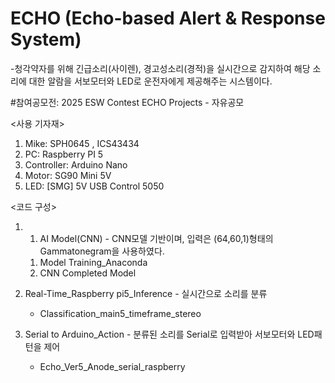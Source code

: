 # ECHO (Echo-based Alert & Response System)
  -청각약자를 위해 긴급소리(사이렌), 경고성소리(경적)을 실시간으로 감지하여 해당 소리에 대한 알람을 서보모터와 LED로 운전자에게 제공해주는 시스템이다.


  
#참여공모전: 2025 ESW Contest ECHO Projects - 자유공모



<사용 기자재>
1. Mike: SPH0645 , ICS43434
2. PC: Raspberry PI 5
3. Controller: Arduino Nano
4. Motor: SG90 Mini 5V
5. LED: [SMG] 5V USB Control 5050



<코드 구성>
1. 1. AI Model(CNN) - CNN모델 기반이며, 입력은 (64,60,1)형태의 Gammatonegram을 사용하였다.
    1) Model Training_Anaconda
    2) CNN Completed Model

2. Real-Time_Raspberry pi5_Inference - 실시간으로 소리를 분류
    - Classification_main5_timeframe_stereo

3. Serial to Arduino_Action - 분류된 소리를 Serial로 입력받아 서보모터와 LED패턴을 제어
    - Echo_Ver5_Anode_serial_raspberry
